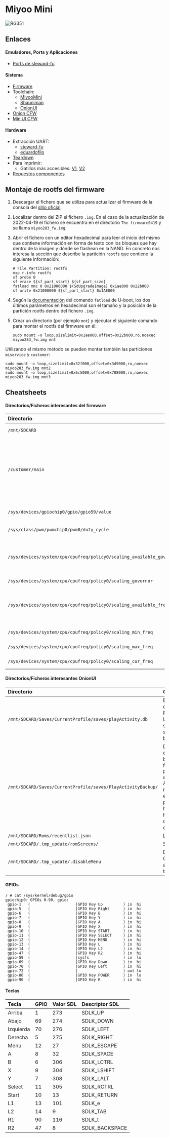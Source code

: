 # Miyoo Mini

![RG351](/images/pages/miyoo_mini/miyoo-mini.jpg)

## Enlaces

#### Emuladores, Ports y Aplicaciones

* [Ports de steward-fu](https://github.com/steward-fu/miyoo-mini/releases/tag/stock)

#### Sistema

* [Firmware](https://lemiyoo.cn/upgrade/)
* Toolchain:
    * [MiyooMini](https://github.com/MiyooMini/union-toolchain)
    * [Shauniman](https://github.com/shauninman/union-miyoomini-toolchain)
    * [OnionUI](https://github.com/OnionUI/dev-miyoomini-toolchain)
* [Onion CFW](https://github.com/OnionUI/Onion)
* [MiniUI CFW](https://github.com/shauninman/MiniUI)

#### Hardware

* Extracción UART:
    * [steward-fu](https://steward-fu.github.io/website/handheld/miyoo-mini/uart.htm)
    * [eduardofilo](/2022-08-08_mmiyoo_uart.html)
* [Teardown](https://steward-fu.github.io/website/handheld/miyoo-mini/teardown_new.htm)
* Para imprimir:
    * Gatillos más accesibles: [V1](https://www.thingiverse.com/thing:5398496), [V2](https://www.thingiverse.com/thing:5422756)
* [Repuestos componentes](https://es.aliexpress.com/item/1005003782013191.html)

## Montaje de rootfs del firmware

1. Descargar el fichero que se utiliza para actualizar el firmware de la consola del [sitio oficial](https://lemiyoo.cn/upgrade/).
2. Localizar dentro del ZIP el fichero `.img`. En el caso de la actualización de 2022-04-19 el fichero se encuentra en el directorio `The firmware0419` y se llama `miyoo283_fw.img`.
3. Abrir el fichero con un editor hexadecimal para leer el inicio del mismo que contiene información en forma de texto con los bloques que hay dentro de la imagen y dónde se flashean en la NAND. En concreto nos interesa la sección que describe la partición `rootfs` que contiene la siguiente información:

    ```
    # File Partition: rootfs
    mxp r.info rootfs
    sf probe 0
    sf erase ${sf_part_start} ${sf_part_size}
    fatload mmc 0 0x21000000 $(SdUpgradeImage) 0x1ae000 0x22b000
    sf write 0x21000000 ${sf_part_start} 0x1AE000
    ```

4. Según la [documentación](https://u-boot.readthedocs.io/en/v2022.04/usage/cmd/fatload.html) del comando `fatload` de U-boot, los dos últimos parámetros en hexadecimal son el tamaño y la posición de la partición rootfs dentro del fichero `.img`.
5. Crear un directorio (por ejemplo `mnt`) y ejecutar el siguiente comando para montar el rootfs del firmware en él:

    ```
    sudo mount -o loop,sizelimit=0x1ae000,offset=0x22b000,ro,noexec miyoo283_fw.img mnt
    ```

Utilizando el mismo método se pueden montar también las particiones `miservice` y `customer`:

```
sudo mount -o loop,sizelimit=0x32f000,offset=0x3d9000,ro,noexec miyoo283_fw.img mnt2
sudo mount -o loop,sizelimit=0x6c5000,offset=0x708000,ro,noexec miyoo283_fw.img mnt3
```

## Cheatsheets

#### Directorios/Ficheros interesantes del firmware

|Directorio|Contenido|
|:---------|:--------|
|`/mnt/SDCARD`|Punto de montaje de la SD|
|`/customer/main`|Script principal de arranque del frontend. Es el que invoca `.tmp_update/updater` en caso de existir que es el punto de arranque de los UIs como Onion o MiniUI|
|`/sys/devices/gpiochip0/gpio/gpio59/value`|Flag indicador de si la máquina se está cargando|
|`/sys/class/pwm/pwmchip0/pwm0/duty_cycle`|Brillo de pantalla (de 0 a 100)|
|`/sys/devices/system/cpu/cpufreq/policy0/scaling_available_governors`|Governors aceptados por el procesador (`userspace`, `powersave`, `ondemand`, `performance`)|
|`/sys/devices/system/cpu/cpufreq/policy0/scaling_governor`|Governor actual|
|`/sys/devices/system/cpu/cpufreq/policy0/scaling_available_frequencies`|Frecuencias aceptadas por el procesador (`400000`, `600000`, `800000`, `1000000`, `1100000`, `1200000`)|
|`/sys/devices/system/cpu/cpufreq/policy0/scaling_min_freq`|Mínima frecuencia del procesador|
|`/sys/devices/system/cpu/cpufreq/policy0/scaling_max_freq`|Máxima frecuencia del procesador|
|`/sys/devices/system/cpu/cpufreq/policy0/scaling_cur_freq`|Frecuencia actual del procesador|

#### Directorios/Ficheros interesantes OnionUI

|Directorio|Contenido|
|:---------|:--------|
|`/mnt/SDCARD/Saves/CurrentProfile/saves/playActivity.db`|Base de datos de Play Activity. Para resetear las estadísticas se puede simplemente borrar el fichero|
|`/mnt/SDCARD/Saves/CurrentProfile/saves/PlayActivityBackup/`|Directorio que contiene backups del fichero `playActivity.db` anterior. Aparentemente no se purga este directorio, por lo que habrá que hacerlo a mano de vez en cuando.|
|`/mnt/SDCARD/Roms/recentlist.json`|Lista `Recent`|
|`/mnt/SDCARD/.tmp_update/romScreens/`|Screenshots|
|`/mnt/SDCARD/.tmp_update/.disableMenu`|Desactiva el Game Switcher asociado a la tecla Menu|

#### GPIOs

```
/ # cat /sys/kernel/debug/gpio
gpiochip0: GPIOs 0-90, gpio:
 gpio-1   (                    |GPIO Key Up         ) in  hi
 gpio-5   (                    |GPIO Key Right      ) in  hi
 gpio-6   (                    |GPIO Key B          ) in  hi
 gpio-7   (                    |GPIO Key Y          ) in  hi
 gpio-8   (                    |GPIO Key A          ) in  hi
 gpio-9   (                    |GPIO Key X          ) in  hi
 gpio-10  (                    |GPIO Key START      ) in  hi
 gpio-11  (                    |GPIO Key SELECT     ) in  hi
 gpio-12  (                    |GPIO Key MENU       ) in  hi
 gpio-13  (                    |GPIO Key L          ) in  hi
 gpio-14  (                    |GPIO Key L2         ) in  hi
 gpio-47  (                    |GPIO Key R2         ) in  hi
 gpio-59  (                    |sysfs               ) in  lo
 gpio-69  (                    |GPIO Key Down       ) in  hi
 gpio-70  (                    |GPIO Key Left       ) in  hi
 gpio-72  (                    |                    ) out lo
 gpio-86  (                    |GPIO Key POWER      ) in  lo
 gpio-90  (                    |GPIO Key R          ) in  hi
```

#### Teclas

|Tecla|GPIO|Valor SDL|Descriptor SDL|
|:----|:---|:--------|:-------------|
|Arriba|1|273|SDLK_UP|
|Abajo|69|274|SDLK_DOWN|
|Izquierda|70|276|SDLK_LEFT|
|Derecha|5|275|SDLK_RIGHT|
|Menu|12|27|SDLK_ESCAPE|
|A|8|32|SDLK_SPACE|
|B|6|306|SDLK_LCTRL|
|X|9|304|SDLK_LSHIFT|
|Y|7|308|SDLK_LALT|
|Select|11|305|SDLK_RCTRL|
|Start|10|13|SDLK_RETURN|
|L1|13|101|SDLK_e|
|L2|14|9|SDLK_TAB|
|R1|90|116|SDLK_t|
|R2|47|8|SDLK_BACKSPACE|